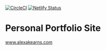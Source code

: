 [![CircleCI](https://circleci.com/gh/alexakearns/website-portfolio.svg?style=svg)](https://circleci.com/gh/alexakearns/website-portfolio) 
[![Netlify Status](https://api.netlify.com/api/v1/badges/016d4c85-1096-4f44-9359-fad23cde632f/deploy-status)](https://app.netlify.com/sites/determined-hoover-f2bbd4/deploys)

# Personal Portfolio Site

www.alexakearns.com
